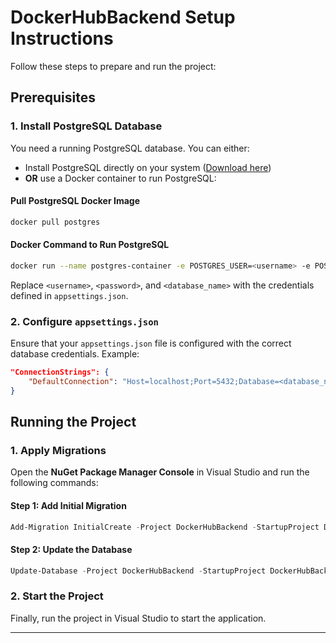 # DockerHubBackend Setup Instructions

Follow these steps to prepare and run the project:

## Prerequisites

### 1. Install PostgreSQL Database

You need a running PostgreSQL database. You can either:

- Install PostgreSQL directly on your system ([Download here](https://www.postgresql.org/download/))
- **OR** use a Docker container to run PostgreSQL:

#### Pull PostgreSQL Docker Image
```bash
docker pull postgres
```

#### Docker Command to Run PostgreSQL
```bash
docker run --name postgres-container -e POSTGRES_USER=<username> -e POSTGRES_PASSWORD=<password> -e POSTGRES_DB=<database_name> -p 5432:5432 -d postgres
```
Replace `<username>`, `<password>`, and `<database_name>` with the credentials defined in `appsettings.json`.

### 2. Configure `appsettings.json`
Ensure that your `appsettings.json` file is configured with the correct database credentials. Example:

```json
"ConnectionStrings": {
    "DefaultConnection": "Host=localhost;Port=5432;Database=<database_name>;Username=<username>;Password=<password>"
}
```

## Running the Project

### 1. Apply Migrations
Open the **NuGet Package Manager Console** in Visual Studio and run the following commands:

#### Step 1: Add Initial Migration
```powershell
Add-Migration InitialCreate -Project DockerHubBackend -StartupProject DockerHubBackend
```

#### Step 2: Update the Database
```powershell
Update-Database -Project DockerHubBackend -StartupProject DockerHubBackend
```

### 2. Start the Project
Finally, run the project in Visual Studio to start the application.

---
